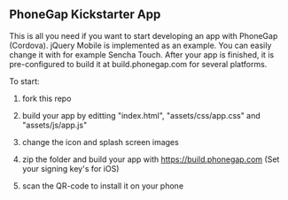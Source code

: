 PhoneGap Kickstarter App
---

This is all you need if you want to start developing an app with PhoneGap (Cordova). jQuery Mobile is implemented as an example. You can easily change it with for example Sencha Touch. 
After your app is finished, it is pre-configured to build it at build.phonegap.com for several platforms.

To start: 

1. fork this repo

2. build your app by editting "index.html",  "assets/css/app.css" and "assets/js/app.js"

3. change the icon and splash screen images

4. zip the folder and build your app with https://build.phonegap.com (Set your signing key's for iOS)

5. scan the QR-code to install it on your phone